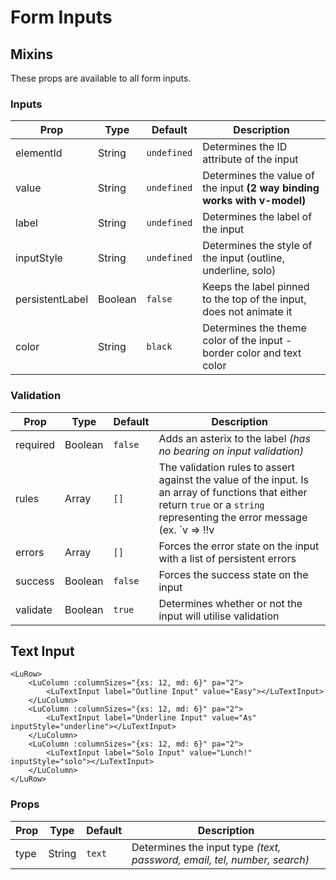 # Form Inputs

## Mixins

These props are available to all form inputs.

### Inputs

| Prop             | Type     | Default      | Description
|------------------|----------|--------------|---------------
| elementId        | String   | `undefined`  | Determines the ID attribute of the input
| value            | String   | `undefined`  | Determines the value of the input **(2 way binding works with v-model)**
| label            | String   | `undefined`  | Determines the label of the input
| inputStyle       | String   | `undefined`  | Determines the style of the input (outline, underline, solo)
| persistentLabel  | Boolean  | `false`      | Keeps the label pinned to the top of the input, does not animate it
| color            | String   | `black`      | Determines the theme color of the input - border color and text color

### Validation

| Prop             | Type     | Default      | Description
|------------------|----------|--------------|---------------
| required         | Boolean  | `false`      | Adds an asterix to the label _(has no bearing on input validation)_
| rules            | Array    | `[]`         | The validation rules to assert against the value of the input. Is an array of functions that either return `true` or a `string` representing the error message (ex. `v => !!v || Input is required.`).
| errors           | Array    | `[]`         | Forces the error state on the input with a list of persistent errors
| success          | Boolean  | `false`      | Forces the success state on the input
| validate         | Boolean  | `true`       | Determines whether or not the input will utilise validation

## Text Input

<ClientOnly>
<LuRow>
<LuColumn :columnSizes="{xs: 12, md: 6}" pa="2">
<LuTextInput label="Outline Input" value="Easy"></LuTextInput>
</LuColumn>
<LuColumn :columnSizes="{xs: 12, md: 6}" pa="2">
<LuTextInput label="Underline Input" value="As" inputStyle="underline"></LuTextInput>
</LuColumn>
<LuColumn :columnSizes="{xs: 12, md: 6}" pa="2">
<LuTextInput label="Solo Input" value="Lunch!" inputStyle="solo"></LuTextInput>
</LuColumn>
</LuRow>
</ClientOnly>

```vue
<LuRow>
    <LuColumn :columnSizes="{xs: 12, md: 6}" pa="2">
        <LuTextInput label="Outline Input" value="Easy"></LuTextInput>
    </LuColumn>
    <LuColumn :columnSizes="{xs: 12, md: 6}" pa="2">
        <LuTextInput label="Underline Input" value="As" inputStyle="underline"></LuTextInput>
    </LuColumn>
    <LuColumn :columnSizes="{xs: 12, md: 6}" pa="2">
        <LuTextInput label="Solo Input" value="Lunch!" inputStyle="solo"></LuTextInput>
    </LuColumn>
</LuRow>
```

### Props

| Prop             | Type     | Default      | Description
|------------------|----------|--------------|---------------
| type             | String   | `text`       | Determines the input type _(text, password, email, tel, number, search)_
